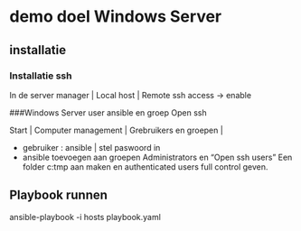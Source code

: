 # demo doel Windows Server
## installatie

### Installatie ssh

In de server manager | Local host | Remote ssh access -> enable

###Windows Server user ansible en groep Open ssh 

Start | Computer management | Grebruikers en groepen | 
-	gebruiker : ansible | stel paswoord in
-	ansible toevoegen aan groepen Administrators en “Open ssh users”
Een folder c:tmp aan maken en authenticated users full control geven.

## Playbook runnen
ansible-playbook -i hosts playbook.yaml
